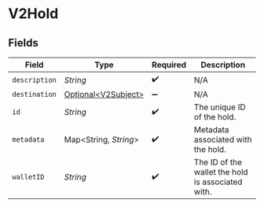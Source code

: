 # V2Hold


## Fields

| Field                                                    | Type                                                     | Required                                                 | Description                                              |
| -------------------------------------------------------- | -------------------------------------------------------- | -------------------------------------------------------- | -------------------------------------------------------- |
| `description`                                            | *String*                                                 | :heavy_check_mark:                                       | N/A                                                      |
| `destination`                                            | [Optional\<V2Subject>](../../models/shared/V2Subject.md) | :heavy_minus_sign:                                       | N/A                                                      |
| `id`                                                     | *String*                                                 | :heavy_check_mark:                                       | The unique ID of the hold.                               |
| `metadata`                                               | Map\<String, *String*>                                   | :heavy_check_mark:                                       | Metadata associated with the hold.                       |
| `walletID`                                               | *String*                                                 | :heavy_check_mark:                                       | The ID of the wallet the hold is associated with.        |